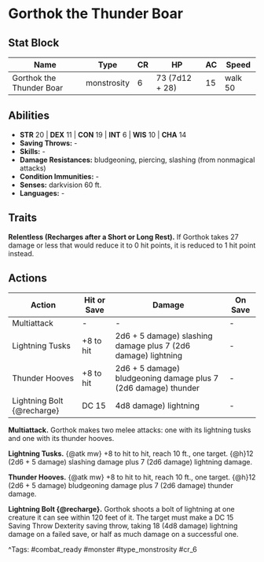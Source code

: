 # Gorthok the Thunder Boar

## Stat Block

| Name | Type | CR | HP | AC | Speed |
|------|------|----|----|----|-------|
| Gorthok the Thunder Boar | monstrosity | 6 | 73 (7d12 + 28) | 15 | walk 50 |

## Abilities

- **STR** 20 | **DEX** 11 | **CON** 19 | **INT** 6 | **WIS** 10 | **CHA** 14
- **Saving Throws:** -  
- **Skills:** -  
- **Damage Resistances:** bludgeoning, piercing, slashing (from nonmagical attacks)  
- **Condition Immunities:** -  
- **Senses:** darkvision 60 ft.  
- **Languages:** -

## Traits

**Relentless (Recharges after a Short or Long Rest).** If Gorthok takes 27 damage or less that would reduce it to 0 hit points, it is reduced to 1 hit point instead.


## Actions

| Action | Hit or Save | Damage | On Save |
|--------|--------------|--------|----------|
| Multiattack | - | - | - |
| Lightning Tusks | +8 to hit | 2d6 + 5 damage) slashing damage plus 7 (2d6 damage) lightning | - |
| Thunder Hooves | +8 to hit | 2d6 + 5 damage) bludgeoning damage plus 7 (2d6 damage) thunder | - |
| Lightning Bolt {@recharge} | DC 15 | 4d8 damage) lightning | - |

**Multiattack.** Gorthok makes two melee attacks: one with its lightning tusks and one with its thunder hooves.

**Lightning Tusks.** {@atk mw} +8 to hit to hit, reach 10 ft., one target. {@h}12 (2d6 + 5 damage) slashing damage plus 7 (2d6 damage) lightning damage.

**Thunder Hooves.** {@atk mw} +8 to hit to hit, reach 10 ft., one target. {@h}12 (2d6 + 5 damage) bludgeoning damage plus 7 (2d6 damage) thunder damage.

**Lightning Bolt {@recharge}.** Gorthok shoots a bolt of lightning at one creature it can see within 120 feet of it. The target must make a DC 15 Saving Throw Dexterity saving throw, taking 18 (4d8 damage) lightning damage on a failed save, or half as much damage on a successful one.


^Tags: #combat_ready #monster #type_monstrosity #cr_6